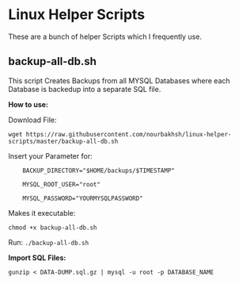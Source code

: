 # Linux Helper Scripts
These are a bunch of helper Scripts which I frequently use.

## backup-all-db.sh
This script Creates Backups from all MYSQL Databases where each Database is backedup into a separate SQL file.

**How to use:**

Download File:

`wget https://raw.githubusercontent.com/nourbakhsh/linux-helper-scripts/master/backup-all-db.sh`

Insert your Parameter for:
```
    BACKUP_DIRECTORY="$HOME/backups/$TIMESTAMP"

    MYSQL_ROOT_USER="root"

    MYSQL_PASSWORD="YOURMYSQLPASSWORD"
```

Makes it executable:

`chmod +x backup-all-db.sh`

Run:
`./backup-all-db.sh`

**Import SQL Files:**

`gunzip < DATA-DUMP.sql.gz | mysql -u root -p DATABASE_NAME`


